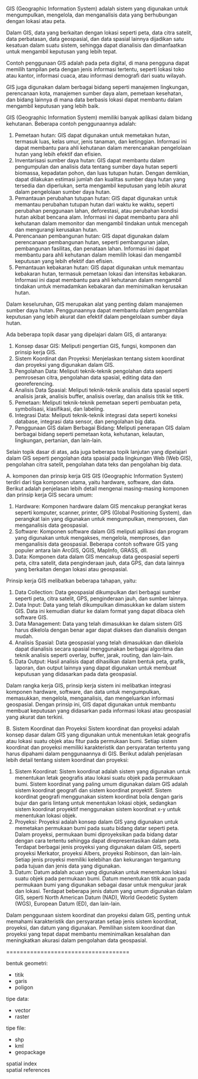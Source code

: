 GIS (Geographic Information System) adalah sistem yang digunakan untuk mengumpulkan, mengelola, dan menganalisis data yang berhubungan dengan lokasi atau peta.

Dalam GIS, data yang berkaitan dengan lokasi seperti peta, data citra satelit, data perbatasan, data geospasial, dan data spasial lainnya dijadikan satu kesatuan dalam suatu sistem, sehingga dapat dianalisis dan dimanfaatkan untuk mengambil keputusan yang lebih tepat.

Contoh penggunaan GIS adalah pada peta digital, di mana pengguna dapat memilih tampilan peta dengan jenis informasi tertentu, seperti lokasi toko atau kantor, informasi cuaca, atau informasi demografi dari suatu wilayah.

GIS juga digunakan dalam berbagai bidang seperti manajemen lingkungan, perencanaan kota, manajemen sumber daya alam, pemetaan kesehatan, dan bidang lainnya di mana data berbasis lokasi dapat membantu dalam mengambil keputusan yang lebih baik.

GIS (Geographic Information System) memiliki banyak aplikasi dalam bidang kehutanan. Beberapa contoh penggunaannya adalah:
1.  Pemetaan hutan: GIS dapat digunakan untuk memetakan hutan, termasuk luas, kelas umur, jenis tanaman, dan ketinggian. Informasi ini dapat membantu para ahli kehutanan dalam merencanakan pengelolaan hutan yang lebih efektif dan efisien.
2.  Inventarisasi sumber daya hutan: GIS dapat membantu dalam pengumpulan dan analisis data tentang sumber daya hutan seperti biomassa, kepadatan pohon, dan luas tutupan hutan. Dengan demikian, dapat dilakukan estimasi jumlah dan kualitas sumber daya hutan yang tersedia dan diperlukan, serta mengambil keputusan yang lebih akurat dalam pengelolaan sumber daya hutan.
3.  Pemantauan perubahan tutupan hutan: GIS dapat digunakan untuk memantau perubahan tutupan hutan dari waktu ke waktu, seperti perubahan penggunaan lahan, deforestasi, atau perubahan kondisi hutan akibat bencana alam. Informasi ini dapat membantu para ahli kehutanan dalam memonitor dan mengambil tindakan untuk mencegah dan mengurangi kerusakan hutan.
4.  Perencanaan pembangunan hutan: GIS dapat digunakan dalam perencanaan pembangunan hutan, seperti pembangunan jalan, pembangunan fasilitas, dan penataan lahan. Informasi ini dapat membantu para ahli kehutanan dalam memilih lokasi dan mengambil keputusan yang lebih efektif dan efisien.
5.  Pemantauan kebakaran hutan: GIS dapat digunakan untuk memantau kebakaran hutan, termasuk pemetaan lokasi dan intensitas kebakaran. Informasi ini dapat membantu para ahli kehutanan dalam mengambil tindakan untuk memadamkan kebakaran dan meminimalkan kerusakan hutan.
    
Dalam keseluruhan, GIS merupakan alat yang penting dalam manajemen sumber daya hutan. Penggunaannya dapat membantu dalam pengambilan keputusan yang lebih akurat dan efektif dalam pengelolaan sumber daya hutan.

Ada beberapa topik dasar yang dipelajari dalam GIS, di antaranya:
1.  Konsep dasar GIS: Meliputi pengertian GIS, fungsi, komponen dan prinsip kerja GIS.
2.  Sistem Koordinat dan Proyeksi: Menjelaskan tentang sistem koordinat dan proyeksi yang digunakan dalam GIS.
3.  Pengolahan Data: Meliputi teknik-teknik pengolahan data seperti pemrosesan citra, pengolahan data spasial, editing data dan georeferencing.
4.  Analisis Data Spasial: Meliputi teknik-teknik analisis data spasial seperti analisis jarak, analisis buffer, analisis overlay, dan analisis titik ke titik.
5.  Pemetaan: Meliputi teknik-teknik pemetaan seperti pembuatan peta, symbolisasi, klasifikasi, dan labeling.
6.  Integrasi Data: Meliputi teknik-teknik integrasi data seperti koneksi database, integrasi data sensor, dan pengolahan big data.
7.  Penggunaan GIS dalam Berbagai Bidang: Meliputi penerapan GIS dalam berbagai bidang seperti pemetaan kota, kehutanan, kelautan, lingkungan, pertanian, dan lain-lain.

Selain topik dasar di atas, ada juga beberapa topik lanjutan yang dipelajari dalam GIS seperti pengolahan data spasial pada lingkungan Web (Web GIS), pengolahan citra satelit, pengolahan data teks dan pengolahan big data.


A. komponen dan prinsip kerja GIS
GIS (Geographic Information System) terdiri dari tiga komponen utama, yaitu hardware, software, dan data. Berikut adalah penjelasan lebih detail mengenai masing-masing komponen dan prinsip kerja GIS secara umum:
1.  Hardware: Komponen hardware dalam GIS mencakup perangkat keras seperti komputer, scanner, printer, GPS (Global Positioning System), dan perangkat lain yang digunakan untuk mengumpulkan, memproses, dan menganalisis data geospasial.
2.  Software: Komponen software dalam GIS meliputi aplikasi dan program yang digunakan untuk mengakses, mengelola, memproses, dan menganalisis data geospasial. Beberapa contoh software GIS yang populer antara lain ArcGIS, QGIS, MapInfo, GRASS, dll.
3.  Data: Komponen data dalam GIS mencakup data geospasial seperti peta, citra satelit, data penginderaan jauh, data GPS, dan data lainnya yang berkaitan dengan lokasi atau geospasial.
    
Prinsip kerja GIS melibatkan beberapa tahapan, yaitu:
1.  Data Collection: Data geospasial dikumpulkan dari berbagai sumber seperti peta, citra satelit, GPS, penginderaan jauh, dan sumber lainnya.
2.  Data Input: Data yang telah dikumpulkan dimasukkan ke dalam sistem GIS. Data ini kemudian diatur ke dalam format yang dapat dibaca oleh software GIS.
3.  Data Management: Data yang telah dimasukkan ke dalam sistem GIS harus dikelola dengan benar agar dapat diakses dan dianalisis dengan mudah.
4.  Analisis Spasial: Data geospasial yang telah dimasukkan dan dikelola dapat dianalisis secara spasial menggunakan berbagai algoritma dan teknik analisis seperti overlay, buffer, jarak, routing, dan lain-lain.
5.  Data Output: Hasil analisis dapat dihasilkan dalam bentuk peta, grafik, laporan, dan output lainnya yang dapat digunakan untuk membuat keputusan yang didasarkan pada data geospasial.
    
Dalam rangka kerja GIS, prinsip kerja sistem ini melibatkan integrasi komponen hardware, software, dan data untuk mengumpulkan, memasukkan, mengelola, menganalisis, dan mengeluarkan informasi geospasial. Dengan prinsip ini, GIS dapat digunakan untuk membantu membuat keputusan yang didasarkan pada informasi lokasi atau geospasial yang akurat dan terkini.

B. Sistem Koordinat dan Proyeksi
Sistem koordinat dan proyeksi adalah konsep dasar dalam GIS yang digunakan untuk menentukan letak geografis atau lokasi suatu objek atau fitur pada permukaan bumi. Setiap sistem koordinat dan proyeksi memiliki karakteristik dan persyaratan tertentu yang harus dipahami dalam penggunaannya di GIS. Berikut adalah penjelasan lebih detail tentang sistem koordinat dan proyeksi:

1.  Sistem Koordinat: Sistem koordinat adalah sistem yang digunakan untuk menentukan letak geografis atau lokasi suatu objek pada permukaan bumi. Sistem koordinat yang paling umum digunakan dalam GIS adalah sistem koordinat geografi dan sistem koordinat proyektif. Sistem koordinat geografi menggunakan sistem koordinat bola dengan garis bujur dan garis lintang untuk menentukan lokasi objek, sedangkan sistem koordinat proyektif menggunakan sistem koordinat x-y untuk menentukan lokasi objek.
2.  Proyeksi: Proyeksi adalah konsep dalam GIS yang digunakan untuk memetakan permukaan bumi pada suatu bidang datar seperti peta. Dalam proyeksi, permukaan bumi diproyeksikan pada bidang datar dengan cara tertentu sehingga dapat direpresentasikan dalam peta. Terdapat berbagai jenis proyeksi yang digunakan dalam GIS, seperti proyeksi Merkator, proyeksi Albers, proyeksi Robinson, dan lain-lain. Setiap jenis proyeksi memiliki kelebihan dan kekurangan tergantung pada tujuan dan jenis data yang digunakan.
3.  Datum: Datum adalah acuan yang digunakan untuk menentukan lokasi suatu objek pada permukaan bumi. Datum menentukan titik acuan pada permukaan bumi yang digunakan sebagai dasar untuk mengukur jarak dan lokasi. Terdapat beberapa jenis datum yang umum digunakan dalam GIS, seperti North American Datum (NAD), World Geodetic System (WGS), European Datum (ED), dan lain-lain.
    
Dalam penggunaan sistem koordinat dan proyeksi dalam GIS, penting untuk memahami karakteristik dan persyaratan setiap jenis sistem koordinat, proyeksi, dan datum yang digunakan. Pemilihan sistem koordinat dan proyeksi yang tepat dapat membantu meminimalkan kesalahan dan meningkatkan akurasi dalam pengolahan data geospasial.

====================================

bentuk geometri:  
- titik  
- garis  
- poligon  
  
tipe data:  
- vector  
- raster  
  
tipe file:  
- shp  
- kml  
- geopackage  
  
spatial index  
spatial references